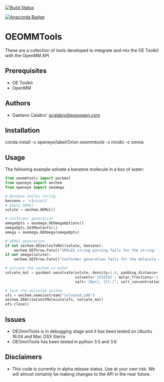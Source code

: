 [![Build Status](https://travis-ci.org/oess/oeommtools.svg?branch=master)](https://travis-ci.org/oess/oeommtools)

[![Anaconda Badge](https://anaconda.org/nividic/oeommtools/badges/version.svg)](https://anaconda.org/openeye/oeommtools/badges/version.svg)

# OEOMMTools
These are a collection of tools developed to integrate and mix
the OE Toolkit with the OpenMM API


## Prerequisites
* OE Toolkit
* OpenMM

Authors
-------
* Gaetano Calabro' <gcalabro@eyesopen.com>

## Installation

conda install -c openeye/label/Orion oeommtools -c nividic -c omnia

Usage
-----
The following example solvate a benzene molecule in a box of water:

```python
from oeommtools import packmol
from openeye import oechem
from openeye import oeomega

# Benzene smiles string
benzene = 'c1ccccc1'
# Empty OEMol
solute = oechem.OEMol()

# Conformer generation
omegaOpts = oeomega.OEOmegaOptions()
omegaOpts.SetMaxConfs(1)
omega = oeomega.OEOmega(omegaOpts)

# OEMol generation
if not oechem.OESmilesToMol(solute, benzene):
    oechem.OEThrow.Fatal("SMILES string parsing fails for the string: {}".format(benzene))
if not omega(solute):
    oechem.OEThrow.Fatal("Conformer generation fails for the molecule with smiles string: {}".format(benzene))

# Solvate the system in water
solvate_mol = packmol.oesolvate(solute, density=1.0, padding_distance=10.0,
                                solvents='[H]O[H]', molar_fractions='1.0', close_solvent=True,
                                salt='[Na+], [Cl-]', salt_concentration=0.0, neutralize_solute=True)

# Save the solvated system
ofs = oechem.oemolostream("solvated.pdb")
oechem.OEWriteConstMolecule(ofs, solvate_mol)
ofs.close()

```

## Issues
* OEOmmTools is in debugging stage and it has been tested on Ubuntu 16.04 and Mac OSX Sierra
* OEOmmTools has been tested in python 3.5 and 3.6

## Disclaimers
* This code is currently in alpha release status. Use at your own risk. We will almost certainly be making changes 
to the API in the near future.
